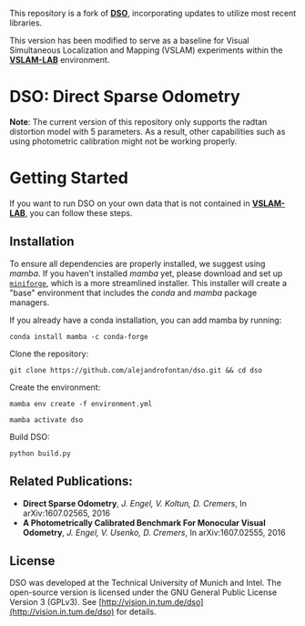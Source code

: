 This repository is a fork of [**DSO**](https://github.com/JakobEngel/dso), incorporating updates to utilize most recent libraries.

This version has been modified to serve as a baseline for Visual Simultaneous Localization and Mapping (VSLAM) experiments within the  [**VSLAM-LAB**](https://github.com/alejandrofontan/VSLAM-LAB) environment. 

# DSO: Direct Sparse Odometry

**Note**: The current version of this repository only supports the radtan distortion model with 5 parameters. As a result, other capabilities such as using photometric calibration might not be working properly.

# Getting Started
If you want to run DSO on your own data that is not contained in  [**VSLAM-LAB**](https://github.com/alejandrofontan/VSLAM-LAB), you can follow these steps.

## Installation
To ensure all dependencies are properly installed, we suggest using *mamba*. If you haven't installed *mamba* yet, please download and set up [`miniforge`](https://github.com/conda-forge/miniforge), which is a more streamlined installer. This installer will create a "base" environment that includes the *conda* and *mamba* package managers.

If you already have a conda installation, you can add mamba by running:
```
conda install mamba -c conda-forge
```
Clone the repository:
```
git clone https://github.com/alejandrofontan/dso.git && cd dso
```
Create the environment:

```
mamba env create -f environment.yml
```
```
mamba activate dso
```
Build DSO:
```
python build.py
```

## Related Publications:
* **Direct Sparse Odometry**, *J. Engel, V. Koltun, D. Cremers*, In arXiv:1607.02565, 2016
* **A Photometrically Calibrated Benchmark For Monocular Visual Odometry**, *J. Engel, V. Usenko, D. Cremers*, In arXiv:1607.02555, 2016

## License
DSO was developed at the Technical University of Munich and Intel.
The open-source version is licensed under the GNU General Public License Version 3 (GPLv3).
See [http://vision.in.tum.de/dso](http://vision.in.tum.de/dso) for details.
